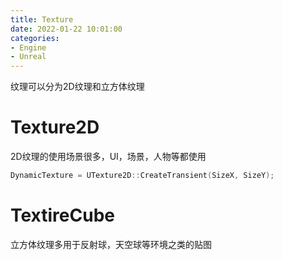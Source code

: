 ```yaml
---
title: Texture
date: 2022-01-22 10:01:00
categories:
- Engine
- Unreal
---
```

纹理可以分为2D纹理和立方体纹理
# Texture2D
2D纹理的使用场景很多，UI，场景，人物等都使用
```C++
DynamicTexture = UTexture2D::CreateTransient(SizeX, SizeY);


```
# TextireCube
立方体纹理多用于反射球，天空球等环境之类的贴图
